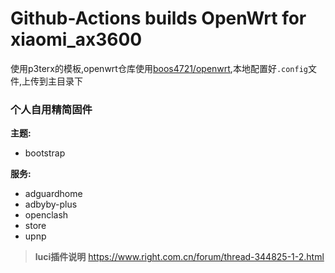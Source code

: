 # Github-Actions builds OpenWrt for xiaomi_ax3600

使用p3terx的模板,openwrt仓库使用[boos4721/openwrt](https://github.com/Boos4721/openwrt),本地配置好`.config`文件,上传到主目录下

### 个人自用精简固件

**主题:**
- bootstrap

**服务:**
- adguardhome
- adbyby-plus
- openclash
- store
- upnp

>**luci插件说明**
>https://www.right.com.cn/forum/thread-344825-1-2.html
